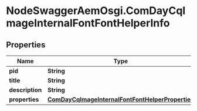 # NodeSwaggerAemOsgi.ComDayCqImageInternalFontFontHelperInfo

## Properties

Name | Type | Description | Notes
------------ | ------------- | ------------- | -------------
**pid** | **String** |  | [optional] 
**title** | **String** |  | [optional] 
**description** | **String** |  | [optional] 
**properties** | [**ComDayCqImageInternalFontFontHelperProperties**](ComDayCqImageInternalFontFontHelperProperties.md) |  | [optional] 


